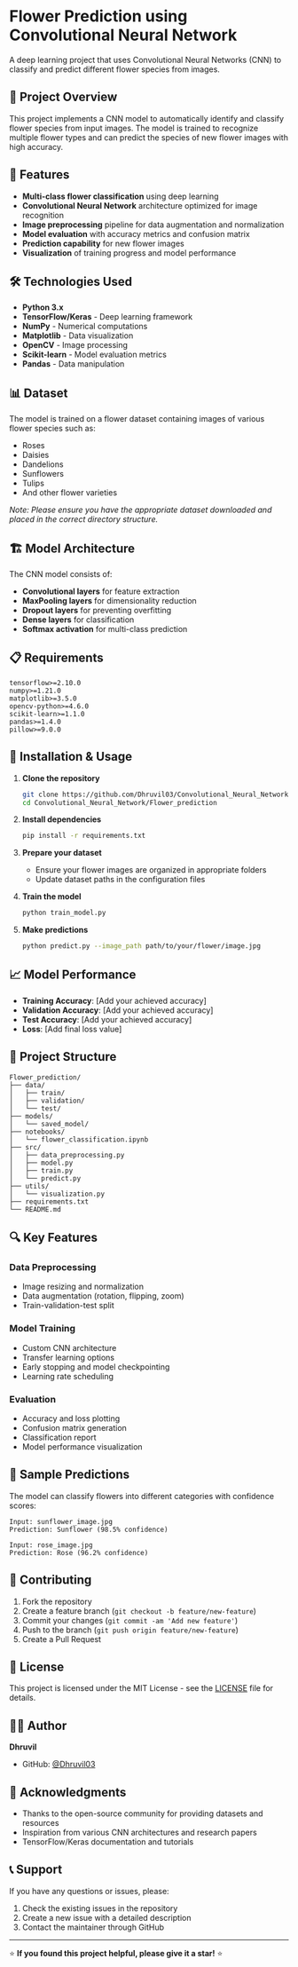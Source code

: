 # Flower Prediction using Convolutional Neural Network

A deep learning project that uses Convolutional Neural Networks (CNN) to classify and predict different flower species from images.

## 🌸 Project Overview

This project implements a CNN model to automatically identify and classify flower species from input images. The model is trained to recognize multiple flower types and can predict the species of new flower images with high accuracy.

## 🚀 Features

- **Multi-class flower classification** using deep learning
- **Convolutional Neural Network** architecture optimized for image recognition
- **Image preprocessing** pipeline for data augmentation and normalization
- **Model evaluation** with accuracy metrics and confusion matrix
- **Prediction capability** for new flower images
- **Visualization** of training progress and model performance

## 🛠️ Technologies Used

- **Python 3.x**
- **TensorFlow/Keras** - Deep learning framework
- **NumPy** - Numerical computations
- **Matplotlib** - Data visualization
- **OpenCV** - Image processing
- **Scikit-learn** - Model evaluation metrics
- **Pandas** - Data manipulation

## 📊 Dataset

The model is trained on a flower dataset containing images of various flower species such as:
- Roses
- Daisies
- Dandelions
- Sunflowers
- Tulips
- And other flower varieties

*Note: Please ensure you have the appropriate dataset downloaded and placed in the correct directory structure.*

## 🏗️ Model Architecture

The CNN model consists of:
- **Convolutional layers** for feature extraction
- **MaxPooling layers** for dimensionality reduction
- **Dropout layers** for preventing overfitting
- **Dense layers** for classification
- **Softmax activation** for multi-class prediction

## 📋 Requirements

```
tensorflow>=2.10.0
numpy>=1.21.0
matplotlib>=3.5.0
opencv-python>=4.6.0
scikit-learn>=1.1.0
pandas>=1.4.0
pillow>=9.0.0
```

## 🚀 Installation & Usage

1. **Clone the repository**
   ```bash
   git clone https://github.com/Dhruvil03/Convolutional_Neural_Network.git
   cd Convolutional_Neural_Network/Flower_prediction
   ```

2. **Install dependencies**
   ```bash
   pip install -r requirements.txt
   ```

3. **Prepare your dataset**
   - Ensure your flower images are organized in appropriate folders
   - Update dataset paths in the configuration files

4. **Train the model**
   ```bash
   python train_model.py
   ```

5. **Make predictions**
   ```bash
   python predict.py --image_path path/to/your/flower/image.jpg
   ```

## 📈 Model Performance

- **Training Accuracy**: [Add your achieved accuracy]
- **Validation Accuracy**: [Add your achieved accuracy]
- **Test Accuracy**: [Add your achieved accuracy]
- **Loss**: [Add final loss value]

## 📁 Project Structure

```
Flower_prediction/
├── data/
│   ├── train/
│   ├── validation/
│   └── test/
├── models/
│   └── saved_model/
├── notebooks/
│   └── flower_classification.ipynb
├── src/
│   ├── data_preprocessing.py
│   ├── model.py
│   ├── train.py
│   └── predict.py
├── utils/
│   └── visualization.py
├── requirements.txt
└── README.md
```

## 🔍 Key Features

### Data Preprocessing
- Image resizing and normalization
- Data augmentation (rotation, flipping, zoom)
- Train-validation-test split

### Model Training
- Custom CNN architecture
- Transfer learning options
- Early stopping and model checkpointing
- Learning rate scheduling

### Evaluation
- Accuracy and loss plotting
- Confusion matrix generation
- Classification report
- Model performance visualization

## 📸 Sample Predictions

The model can classify flowers into different categories with confidence scores:

```
Input: sunflower_image.jpg
Prediction: Sunflower (98.5% confidence)

Input: rose_image.jpg
Prediction: Rose (96.2% confidence)
```

## 🤝 Contributing

1. Fork the repository
2. Create a feature branch (`git checkout -b feature/new-feature`)
3. Commit your changes (`git commit -am 'Add new feature'`)
4. Push to the branch (`git push origin feature/new-feature`)
5. Create a Pull Request

## 📄 License

This project is licensed under the MIT License - see the [LICENSE](LICENSE) file for details.

## 👨‍💻 Author

**Dhruvil**
- GitHub: [@Dhruvil03](https://github.com/Dhruvil03)

## 🙏 Acknowledgments

- Thanks to the open-source community for providing datasets and resources
- Inspiration from various CNN architectures and research papers
- TensorFlow/Keras documentation and tutorials

## 📞 Support

If you have any questions or issues, please:
1. Check the existing issues in the repository
2. Create a new issue with a detailed description
3. Contact the maintainer through GitHub

---

⭐ **If you found this project helpful, please give it a star!** ⭐
